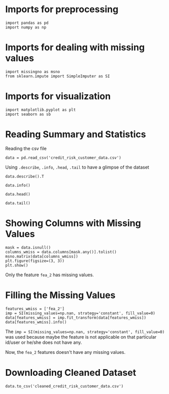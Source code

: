# Imports for preprocessing

```
import pandas as pd
import numpy as np
```

# Imports for dealing with missing values

```
import missingno as msno
from sklearn.impute import SimpleImputer as SI
```

# Imports for visualization

```
import matplotlib.pyplot as plt
import seaborn as sb
```

# Reading Summary and Statistics

Reading the csv file

```
data = pd.read_csv('credit_risk_customer_data.csv')
```

Using `.describe`, `.info`, `.head`, `.tail` to have a glimpse of the dataset

```
data.describe().T
```

```
data.info()
```

```
data.head()
```

```
data.tail()
```

# Showing Columns with Missing Values

```
mask = data.isnull()
columns_wmiss = data.columns[mask.any()].tolist()
msno.matrix(data[columns_wmiss])
plt.figure(figsize=(3, 3))
plt.show()
```

Only the feature `fea_2` has missing values.

# Filling the Missing Values

```
features_wmiss = ['fea_2']
imp = SI(missing_values=np.nan, strategy='constant', fill_value=0)
data[features_wmiss] = imp.fit_transform(data[features_wmiss])
data[features_wmiss].info()
```

The `imp = SI(missing_values=np.nan, strategy='constant', fill_value=0)` was used because maybe the feature is not applicable on that particular id/user or he/she does not have any.

Now, the `fea_2` features doesn't have any missing values.

# Downloading Cleaned Dataset

```
data.to_csv('cleaned_credit_risk_customer_data.csv')
```




